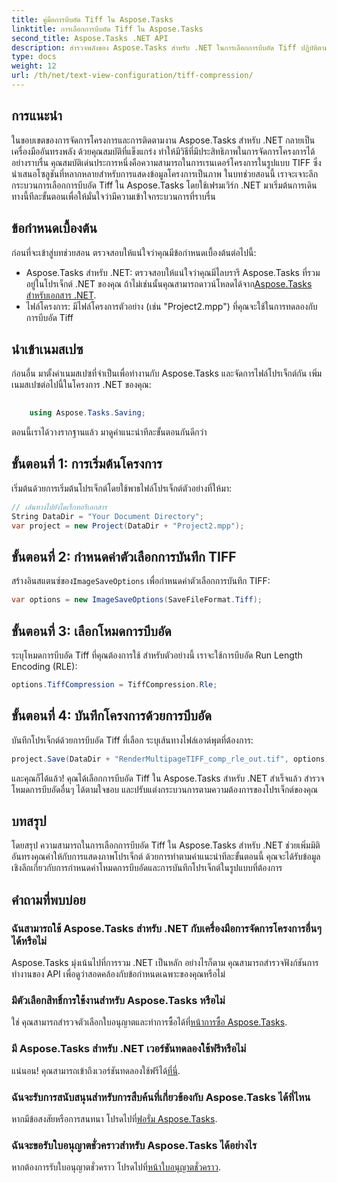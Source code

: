 ```yaml
---
title: คู่มือการบีบอัด Tiff ใน Aspose.Tasks
linktitle: การเลือกการบีบอัด Tiff ใน Aspose.Tasks
second_title: Aspose.Tasks .NET API
description: สำรวจพลังของ Aspose.Tasks สำหรับ .NET ในการเลือกการบีบอัด Tiff ปฏิบัติตามคำแนะนำทีละขั้นตอนของเราสำหรับการแสดงภาพโครงการอย่างมีประสิทธิภาพ
type: docs
weight: 12
url: /th/net/text-view-configuration/tiff-compression/
---
```

## การแนะนำ
ในขอบเขตของการจัดการโครงการและการติดตามงาน Aspose.Tasks สำหรับ .NET กลายเป็นเครื่องมืออันทรงพลัง ด้วยคุณสมบัติที่แข็งแกร่ง ทำให้มีวิธีที่มีประสิทธิภาพในการจัดการโครงการได้อย่างราบรื่น คุณสมบัติเด่นประการหนึ่งคือความสามารถในการเรนเดอร์โครงการในรูปแบบ TIFF ซึ่งนำเสนอโซลูชันที่หลากหลายสำหรับการแสดงข้อมูลโครงการเป็นภาพ ในบทช่วยสอนนี้ เราจะเจาะลึกกระบวนการเลือกการบีบอัด Tiff ใน Aspose.Tasks โดยใช้เฟรมเวิร์ก .NET มาเริ่มต้นการเดินทางนี้ทีละขั้นตอนเพื่อให้มั่นใจว่ามีความเข้าใจกระบวนการที่ราบรื่น
## ข้อกำหนดเบื้องต้น
ก่อนที่จะเข้าสู่บทช่วยสอน ตรวจสอบให้แน่ใจว่าคุณมีข้อกำหนดเบื้องต้นต่อไปนี้:
-  Aspose.Tasks สำหรับ .NET: ตรวจสอบให้แน่ใจว่าคุณมีไลบรารี Aspose.Tasks ที่รวมอยู่ในโปรเจ็กต์ .NET ของคุณ ถ้าไม่เช่นนั้นคุณสามารถดาวน์โหลดได้จาก[Aspose.Tasks สำหรับเอกสาร .NET](https://reference.aspose.com/tasks/net/).
- ไฟล์โครงการ: มีไฟล์โครงการตัวอย่าง (เช่น "Project2.mpp") ที่คุณจะใช้ในการทดลองกับการบีบอัด Tiff
## นำเข้าเนมสเปซ
ก่อนอื่น มาตั้งค่าเนมสเปซที่จำเป็นเพื่อทำงานกับ Aspose.Tasks และจัดการไฟล์โปรเจ็กต์กัน เพิ่มเนมสเปซต่อไปนี้ในโครงการ .NET ของคุณ:
```csharp
    
    using Aspose.Tasks.Saving;
```
ตอนนี้เราได้วางรากฐานแล้ว มาดูคำแนะนำทีละขั้นตอนกันดีกว่า
## ขั้นตอนที่ 1: การเริ่มต้นโครงการ
เริ่มต้นด้วยการเริ่มต้นโปรเจ็กต์โดยใช้พาธไฟล์โปรเจ็กต์ตัวอย่างที่ให้มา:
```csharp
// เส้นทางไปยังไดเร็กทอรีเอกสาร
String DataDir = "Your Document Directory";
var project = new Project(DataDir + "Project2.mpp");
```
## ขั้นตอนที่ 2: กำหนดค่าตัวเลือกการบันทึก TIFF
 สร้างอินสแตนซ์ของ`ImageSaveOptions` เพื่อกำหนดค่าตัวเลือกการบันทึก TIFF:
```csharp
var options = new ImageSaveOptions(SaveFileFormat.Tiff);
```
## ขั้นตอนที่ 3: เลือกโหมดการบีบอัด
ระบุโหมดการบีบอัด Tiff ที่คุณต้องการใช้ สำหรับตัวอย่างนี้ เราจะใช้การบีบอัด Run Length Encoding (RLE):
```csharp
options.TiffCompression = TiffCompression.Rle;
```
## ขั้นตอนที่ 4: บันทึกโครงการด้วยการบีบอัด
บันทึกโปรเจ็กต์ด้วยการบีบอัด Tiff ที่เลือก ระบุเส้นทางไฟล์เอาต์พุตที่ต้องการ:
```csharp
project.Save(DataDir + "RenderMultipageTIFF_comp_rle_out.tif", options);
```
และคุณก็ได้แล้ว! คุณได้เลือกการบีบอัด Tiff ใน Aspose.Tasks สำหรับ .NET สำเร็จแล้ว สำรวจโหมดการบีบอัดอื่นๆ ได้ตามใจชอบ และปรับแต่งกระบวนการตามความต้องการของโปรเจ็กต์ของคุณ
## บทสรุป
โดยสรุป ความสามารถในการเลือกการบีบอัด Tiff ใน Aspose.Tasks สำหรับ .NET ช่วยเพิ่มมิติอันทรงคุณค่าให้กับการแสดงภาพโปรเจ็กต์ ด้วยการทำตามคำแนะนำทีละขั้นตอนนี้ คุณจะได้รับข้อมูลเชิงลึกเกี่ยวกับการกำหนดค่าโหมดการบีบอัดและการบันทึกโปรเจ็กต์ในรูปแบบที่ต้องการ
## คำถามที่พบบ่อย
### ฉันสามารถใช้ Aspose.Tasks สำหรับ .NET กับเครื่องมือการจัดการโครงการอื่นๆ ได้หรือไม่
Aspose.Tasks มุ่งเน้นไปที่การรวม .NET เป็นหลัก อย่างไรก็ตาม คุณสามารถสำรวจฟังก์ชันการทำงานของ API เพื่อดูว่าสอดคล้องกับข้อกำหนดเฉพาะของคุณหรือไม่
### มีตัวเลือกสิทธิ์การใช้งานสำหรับ Aspose.Tasks หรือไม่
 ใช่ คุณสามารถสำรวจตัวเลือกใบอนุญาตและทำการซื้อได้ที่[หน้าการซื้อ Aspose.Tasks](https://purchase.aspose.com/buy).
### มี Aspose.Tasks สำหรับ .NET เวอร์ชันทดลองใช้ฟรีหรือไม่
 แน่นอน! คุณสามารถเข้าถึงเวอร์ชันทดลองใช้ฟรีได้[ที่นี่](https://releases.aspose.com/).
### ฉันจะรับการสนับสนุนสำหรับการสืบค้นที่เกี่ยวข้องกับ Aspose.Tasks ได้ที่ไหน
 หากมีข้อสงสัยหรือการสนทนา โปรดไปที่[ฟอรั่ม Aspose.Tasks](https://forum.aspose.com/c/tasks/15).
### ฉันจะขอรับใบอนุญาตชั่วคราวสำหรับ Aspose.Tasks ได้อย่างไร
 หากต้องการรับใบอนุญาตชั่วคราว โปรดไปที่[หน้าใบอนุญาตชั่วคราว](https://purchase.aspose.com/temporary-license/).
